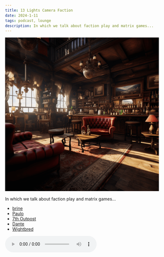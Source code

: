 ```yaml
---
title: 13 Lights Camera Faction
date: 2024-1-11
tags: podcast, lounge
description: In which we talk about faction play and matrix games...
---
```


![thumb](assets/images/lounge_square2.png)

In which we talk about faction play and matrix games...

- [brine](https://brine.dev)
- [Paulo](https://www.lulu.com/shop/paul-jennings-and-kitty-hiraeth/palaeolithic-voyages/paperback/product-kpmy8y.html)
- [7th Outpost](https://tale-of-rat-and-snake.blogspot.com)
- [Dante](https://thedolentcity.substack.com)
- [Wightbred](https://wightbred.itch.io/named-toolkit)

<audio controls src="https://archive.org/download/play-worlds-podcast/play_worlds_podcast_13_lights_camera_faction.mp3"></audio>
